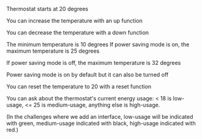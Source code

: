 Thermostat starts at 20 degrees

You can increase the temperature with an up function

You can decrease the temperature with a down function

The minimum temperature is 10 degrees
If power saving mode is on, the maximum temperature is 25 degrees

If power saving mode is off, the maximum temperature is 32 degrees

Power saving mode is on by default but it can also be turned off

You can reset the temperature to 20 with a reset function

You can ask about the thermostat's current energy usage: < 18 is low-usage, <= 25 is medium-usage, anything else is high-usage.

(In the challenges where we add an interface, low-usage will be indicated with green, medium-usage indicated with black, high-usage indicated with red.)
